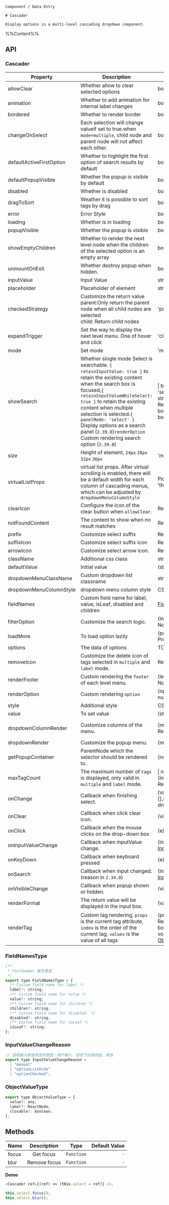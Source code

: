 `````
Component / Data Entry

# Cascader

Display options in a multi-level cascading dropdown component.
`````

%%Content%%

## API

### Cascader

|Property|Description|Type|DefaultValue|Version|
|---|---|---|---|---|
|allowClear|Whether allow to clear selected options|boolean |`-`|-|
|animation|Whether to add animation for internal label changes|boolean |`true`|2.15.0|
|bordered|Whether to render border|boolean |`true`|-|
|changeOnSelect|Each selection will change valueif set to true.when `mode=multiple`, child node and parent node will not affect each other.|boolean |`-`|-|
|defaultActiveFirstOption|Whether to highlight the first option of search results by default|boolean |`true`|2.37.0|
|defaultPopupVisible|Whether the popup is visible by default|boolean |`-`|-|
|disabled|Whether is disabled|boolean |`-`|-|
|dragToSort|Weather it is possible to sort tags by drag|boolean |`-`|2.27.0|
|error|Error Style|boolean |`-`|-|
|loading|Whether is in loading|boolean |`-`|-|
|popupVisible|Whether the popup is visible|boolean |`-`|-|
|showEmptyChildren|Whether to render the next level node when the children of the selected option is an empty array|boolean |`-`|-|
|unmountOnExit|Whether destroy popup when hidden.|boolean |`-`|-|
|inputValue|Input Value|string |`-`|2.34.0|
|placeholder|Placeholder of element|string |`-`|-|
|checkedStrategy|Customize the return value<br/> parent:Only return the parent node when all child nodes are selected <br/> child: Return child nodes|'parent' \| 'child' |`child`|2.31.0|
|expandTrigger|Set the way to display the next level menu. One of hover and click|'click' \| 'hover' |`click`|-|
|mode|Set mode|'multiple' |`-`|-|
|showSearch|Whether single mode Select is searchable. `{ retainInputValue: true }` to retain the existing content when the search box is focused,`{ retainInputValueWhileSelect: true }` to retain the existing content when multiple selection is selected.`{ panelMode: 'select' }` Display options as a search panel (`2.39.0`)`renderOption` Custom rendering search option (`2.39.0`)|\| boolean\| {panelMode?: 'cascader' \| 'select';renderOption?: (inputValue: string, option: NodeProps&lt;T&gt;) =&gt; ReactNode;retainInputValue?: boolean;retainInputValueWhileSelect?: boolean;} |`-`|-|
|size|Height of element, `24px` `28px` `32px` `36px`|'mini' \| 'small' \| 'default' \| 'large' |`-`|-|
|virtualListProps|virtual list props. After virtual scrolling is enabled, there will be a default width for each column of cascading menus, which can be adjusted by `dropdownMenuColumnStyle`|Pick&lt;VirtualListProps&lt;any&gt;, 'threshold' \| 'isStaticItemHeight'&gt; |`-`|2.35.0|
|clearIcon|Configure the icon of the clear button when `allowClear`.|ReactNode |`-`|2.26.0|
|notFoundContent|The content to show when no result matches|ReactNode |`-`|-|
|prefix|Customize select suffix|ReactNode |`-`|2.11.0|
|suffixIcon|Customize select suffix icon|ReactNode |`-`|-|
|arrowIcon|Customize select arrow icon.|ReactNode \| null |`-`|-|
|className|Additional css class|string \| string[] |`-`|-|
|defaultValue|Initial value|(string \| string[])[] |`-`|-|
|dropdownMenuClassName|Custom dropdown list classname|string \| string[] |`-`|2.35.0|
|dropdownMenuColumnStyle|dropdown menu column style|CSSProperties |`-`|2.35.0|
|fieldNames|Custom field name for label, value, isLeaf, disabled and children|[FieldNamesType](#fieldnamestype) |`DefaultFieldNames`|-|
|filterOption|Customize the search logic.|(inputValue: string, option: NodeProps&lt;T&gt;) =&gt; boolean |`-`|-|
|loadMore|To load option lazily|(pathValue: string[], level: number) =&gt; Promise&lt;T[]&gt; |`-`|-|
|options|The data of options|T[] |`[]`|-|
|removeIcon|Customize the delete icon of tags selected in `multiple` and `label` mode.|ReactNode \| null |`-`|-|
|renderFooter|Custom rendering the `footer` of each level menu.|(level: number, activeOption: NodeProps&lt;T&gt; \| null) =&gt; ReactNode |`-`|-|
|renderOption|Custom rendering `option`|(option: NodeProps&lt;T&gt;, level: number) =&gt; ReactNode |`-`|-|
|style|Additional style|CSSProperties |`-`|-|
|value|To set value|(string \| string[])[] |`-`|-|
|dropdownColumnRender|Customize columns of the menu.|(menu: ReactNode, level: number) => ReactNode |`-`|2.15.0, `level` in 2.17.0|
|dropdownRender|Customize the popup menu.|(menu: ReactNode) => ReactNode |`-`|2.15.0|
|getPopupContainer|ParentNode which the selector should be rendered to.|(node: HTMLElement) => Element |`-`|-|
|maxTagCount|The maximum number of `tags` is displayed, only valid in `multiple` and `label` mode.|\| number\| {count: number;render?: (invisibleTagCount: number) => ReactNode;} |`-`|Object type in 2.37.0|
|onChange|Callback when finishing select.|(value: (string \| string[])[],selectedOptions,extra: { dropdownVisible?: boolean }) => void |`-`|-|
|onClear|Callback when click clear icon.|(visible: boolean) => void |`-`|-|
|onClick|Callback when the mouse clicks on the drop-down box|(e) => void |`-`|-|
|onInputValueChange|Callback when inputValue change.|(inputValue: string, reason: [InputValueChangeReason](#inputvaluechangereason)) => void |`-`|2.34.0|
|onKeyDown|Callback when keyboard pressed|(e) => void |`-`|2.40.0|
|onSearch|Callback when input changed.(reason in `2.34.0`)|(inputValue: string, reason: [InputValueChangeReason](#inputvaluechangereason)) => void |`-`|2.20.0|
|onVisibleChange|Callback when popup shown or hidden.|(visible: boolean) => void |`-`|-|
|renderFormat|The return value will be displayed in the input box.|(valueShow: any[]) => ReactNode |`-`|-|
|renderTag|Custom tag rendering, `props` is the current tag attribute, `index` is the order of the current tag, `values` is the value of all tags|(props: {value: any;label: ReactNode;closable: boolean;onClose: (event) => void;},index: number,values: [ObjectValueType](#objectvaluetype)[]) => ReactNode |`-`|index、values added in 2.15.0|

### FieldNamesType

```js
/**
 * fieldnames 属性类型
 */
export type FieldNamesType = {
  /* Custom field name for label */
  label?: string;
  /** Custom field name for value */
  value?: string;
  /** Custom field name for children */
  children?: string;
  /** Custom field name for disabled  */
  disabled?: string;
  /** Custom field name for isLeaf */
  isLeaf?: string;
};
```

### InputValueChangeReason

```js
// 造成输入框值改变的原因：用户输入、选项下拉框收起、其他
export type InputValueChangeReason =
  | "manual"
  | "optionListHide"
  | "optionChecked";
```

### ObjectValueType

```js
export type ObjectValueType = {
  value?: any;
  label?: ReactNode;
  closable?: boolean;
};
```

## Methods

| Name |     Description     |    Type    | Default Value |
| ------ | :----------: | :--------: | -----: |
| focus  |   Get focus   | `Function` |    `-` |
| blur   | Remove focus | `Function` |    `-` |

**Demo**

```js
<Cascader ref={(ref) => (this.select = ref)} />;

this.select.focus();
this.select.blur();
```
